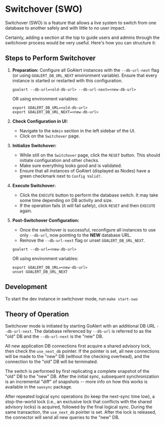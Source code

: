 # Switchover (SWO)

Switchover (SWO) is a feature that allows a live system to switch from one database to another safely and with little to no user impact.

Certainly, adding a section at the top to guide users and admins through the switchover process would be very useful. Here's how you can structure it:

## Steps to Perform Switchover

1. **Preparation:** Configure all GoAlert instances with the `--db-url-next` flag (or using `GOALERT_DB_URL_NEXT` environment variable). Ensure that every instance is started or restarted with this configuration.

   ```
   goalert --db-url=<old-db-url> --db-url-next=<new-db-url>
   ```

   OR using environment variables:

   ```
   export GOALERT_DB_URL=<old-db-url>
   export GOALERT_DB_URL_NEXT=<new-db-url>
   ```

2. **Check Configuration in UI:**

   - Navigate to the `Admin` section in the left sidebar of the UI.
   - Click on the `Switchover` page.

3. **Initialize Switchover:**

   - While still on the `Switchover` page, click the `RESET` button. This should initiate configuration and other checks.
   - Make sure everything looks good and is validated.
   - Ensure that all instances of GoAlert (displayed as Nodes) have a green checkmark next to `Config Valid?`.

4. **Execute Switchover:**

   - Click the `EXECUTE` button to perform the database switch. It may take some time depending on DB activity and size.
   - If the operation fails (it will fail safely), click `RESET` and then `EXECUTE` again.

5. **Post-Switchover Configuration:**

   - Once the switchover is successful, reconfigure all instances to use only `--db-url`, now pointing to the **NEW** database URL.
   - Remove the `--db-url-next` flag or unset `GOALERT_DB_URL_NEXT`.

   ```
   goalert --db-url=<new-db-url>
   ```

   OR using environment variables:

   ```
   export GOALERT_DB_URL=<new-db-url>
   unset GOALERT_DB_URL_NEXT
   ```

## Development

To start the dev instance in switchover mode, run `make start-swo`

## Theory of Operation

Switchover mode is initiated by starting GoAlert with an additional DB URL `--db-url-next`. The database referenced by `--db-url` is referred to as the "old" DB and the `--db-url-next` is the "new" DB.

All new application DB connections first acquire a shared advisory lock, then check the `use_next_db` pointer. If the pointer is set, all new connections will be made to the "new" DB (without the checking overhead), and the connection to the "old" DB will be terminated.

The switch is performed by first replicating a complete snapshot of the "old" DB to the "new" DB. After the initial sync, subsequent synchronization is an incremental "diff" of snapshots -- more info on how this works is available in the `swosync` package.

After repeated logical sync operations (to keep the next-sync time low), a stop-the-world lock (i.e., an exclusive lock that conflicts with the shared advisory locks) is acquired, followed by the final logical sync. During the same transaction, the `use_next_db` pointer is set. After the lock is released, the connector will send all new queries to the "new" DB.
